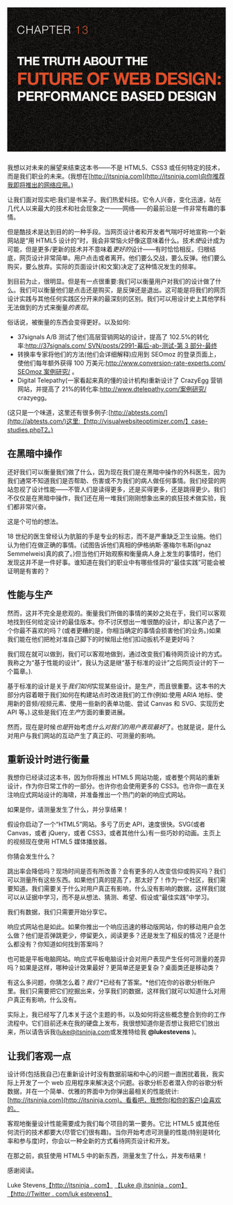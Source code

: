 # ![Chapter 13: The Truth About The Future Of Web Design: Performance Based Design](img/chapter13.jpg)

我想以对未来的展望来结束这本书——不是 HTML5、CSS3 或任何特定的技术，而是我们职业的未来。(我想在[http://itsninja.com](http://itsninja.com)向你推荐我即将推出的网络应用。)

让我们面对现实吧:我们是书呆子。我们热爱科技。它令人兴奋，变化迅速，站在几代人以来最大的技术和社会现象之一——网络——的最前沿是一件非常有趣的事情。

但是酷技术是达到目的的一种手段。当网页设计者和开发者气喘吁吁地宣称一个新网站是“用 HTML5 设计的”时，我会非常恼火好像这意味着什么。技术*使*设计成为可能，但是更多/更新的技术并不意味着*更好的*设计——有时恰恰相反。归根结底，网页设计非常简单。用户点击或者离开。他们要么交战，要么反弹。他们要么购买，要么放弃。实际的页面设计(和文案)决定了这种情况发生的频率。

到目前为止，很明显。但是有一点很重要:我们可以衡量用户对我们的设计做了什么。我们可以衡量他们是点击还是购买，是反弹还是退出。这可能是将我们的网页设计实践与其他任何实践区分开来的最深刻的区别。我们可以用设计史上其他学科无法做到的方式来衡量*的表现*。

俗话说，被衡量的东西会变得更好。以及如何:

*   37signals A/B 测试了他们高层营销网站的设计，提高了 102.5%的转化率:[http://37signals.com/ SVN/posts/2991-幕后-ab-测试-第 3 部分-最终](http://37signals.com/svn/posts/2991-behind-the-scenes-ab-testing-part-3-final)
*   转换率专家将他们的方法(他们会详细解释)应用到 SEOmoz 的登录页面上，使他们每年额外获得 100 万美元:[http://www.conversion-rate-experts.com/ SEOmoz 案例研究/](http://www.conversion-rate-experts.com/seomoz-case-study/) 。
*   Digital Telepathy(一家看起来真的懂的设计机构)重新设计了 CrazyEgg 营销网站，并提高了 21%的转化率:http://www.dtelepathy.com/案例研究/ crazyegg。

(这只是一个味道，这里还有很多例子:[http://abtests.com/](http://abtests.com/)这里:【http://visualwebsiteoptimizer.com/】case-studies.phpT2。)

## 在黑暗中操作

还好我们可以衡量我们做了什么，因为现在我们是在黑暗中操作的外科医生，因为我们通常不知道我们是否帮助、伤害或不为我们的病人做任何事情。我们经营的网站忽视了设计性能——不管人们是读得更多，还是买得更多，还是跳得更少。我们不仅仅是在黑暗中操作，我们还在用一堆我们刚刚想象出来的疯狂技术做实验，我们都非常兴奋。

这是个可怕的想法。

18 世纪的医生曾经认为肮脏的手是专业的标志，而不是严重缺乏卫生设施。他们认为他们在做正确的事情。(试图告诉他们真相的伊格纳斯·塞梅尔韦斯(Ignaz Semmelweis)真的疯了。)但当他们开始观察和衡量病人身上发生的事情时，他们发现这并不是一件好事。谁知道在我们的职业中有哪些怪异的“最佳实践”可能会被证明是有害的？

## 性能与生产

然而，这并不完全是悲观的。衡量我们所做的事情的美妙之处在于，我们可以客观地找到任何给定设计的最佳版本。你不讨厌想出一堆很酷的设计，却让客户选了一个你最不喜欢的吗？(或者更糟的是，你相当确定的事情会损害他们的业务。)如果我们能在他们把枪对准自己脚下的时候阻止他们扣动扳机不是更好吗？

我们现在就可以做到，我们可以客观地做到，通过改变我们看待网页设计的方式。我称之为“基于性能的设计”，我认为这是继“基于标准的设计”之后网页设计的下一个篇章。).

基于标准的设计是关于*我们如何*实现某些设计。是生产，而且很重要。这本书的大部分内容着眼于我们如何在构建站点时改进我们的工作(例如:使用 ARIA 地标、使用新的音频/视频元素、使用一些新的表单功能、尝试 Canvas 和 SVG、实现历史 API 等。).这些是我们在*生产*方面的重要进展。

然而，现在是时候*也是*开始考虑*什么对我们的用户表现最好*了。也就是说，是什么对用户与我们网站的互动产生了真正的、可测量的影响。

## 重新设计时进行衡量

我想你已经读过这本书，因为你将推出 HTML5 网站功能，或者整个网站的重新设计，作为你日常工作的一部分。也许你也会使用更多的 CSS3。也许你一直在关注响应式网站设计的海啸，并准备推出一个热门的新的响应式网站。

如果是你，请测量发生了什么，并分享结果！

假设你启动了一个“HTML5”网站。多亏了历史 API，速度很快。SVG(或者 Canvas，或者 jQuery，或者 CSS3，或者其他什么)有一些巧妙的动画。主页上的视频现在使用 HTML5 媒体播放器。

你猜会发生什么？

跳出率会降低吗？现场时间是否有所改善？会有更多的人改变信仰或购买吗？我们可以测量所有这些东西。如果他们真的提高了，那太好了！作为一个社区，我们需要知道。我们需要关于什么对用户真正有影响，什么没有影响的数据，这样我们就可以从证据中学习，而不是从想法、猜测、希望、假设或“最佳实践”中学习。

我们有数据，我们只需要开始分享它。

响应式网站也是如此。如果你推出一个响应迅速的移动版网站，你的移动用户会怎么做？他们是否弹跳更少，停留更久，阅读更多？还是发生了相反的情况？还是什么都没有？你知道如何找到答案吗？

也可能是平板电脑网站。响应式平板电脑设计会对用户表现产生任何可测量的差异吗？如果是这样，哪种设计效果最好？更简单还是更复杂？桌面类还是移动类？

有这么多问题，你猜怎么着？*我们* *已经有了答案。*他们在你的谷歌分析账户里。我们只需要把它们挖掘出来，分享我们的数据，这样我们就可以知道什么对用户真正有影响，什么没有。

实际上，我已经写了几本关于这个主题的书，以及如何将这些概念整合到你的工作流程中。它们目前还未在我的硬盘上发布，我很想知道你是否想让我把它们放出来，所以请告诉我([luke@itsninja.com](mailto:luke@itsninja.com)或发推特给我 **@lukestevens** )。

## 让我们客观一点

设计师(包括我自己)在重新设计时没有数据前端和中心的问题一直困扰着我，我实际上开发了一个 web 应用程序来解决这个问题。谷歌分析忍者潜入你的谷歌分析数据，并在一个简单、优雅的界面中为你弹出最相关的性能统计:[http://itsninja.com](http://itsninja.com)。看看吧，我想你(和你的客户)会喜欢的。

客观地衡量设计性能需要成为我们每个项目的第一要务。它比 HTML5 或其他任何流行的技术都要大(尽管它们很有趣)。当你开始考虑可测量的性能(特别是转化率和参与度)时，你会以一种全新的方式看待网页设计和开发。

在那之前，疯狂使用 HTML5 中的新东西，测量发生了什么，并发布结果！

感谢阅读。

Luke Stevens[【http://itsninja . com】](http://itsninja.com)
[【Luke @ itsninja . com】](mailto:luke@itsninja.com)
[【http://Twitter . com/luk estevens】](http://twitter.com/lukestevens)